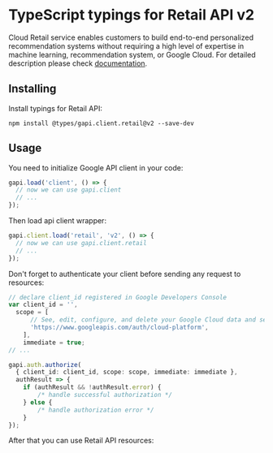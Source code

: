 # TypeScript typings for Retail API v2

Cloud Retail service enables customers to build end-to-end personalized recommendation systems without requiring a high level of expertise in machine learning, recommendation system, or Google Cloud.
For detailed description please check [documentation](https://cloud.google.com/recommendations).

## Installing

Install typings for Retail API:

```
npm install @types/gapi.client.retail@v2 --save-dev
```

## Usage

You need to initialize Google API client in your code:

```typescript
gapi.load('client', () => {
  // now we can use gapi.client
  // ...
});
```

Then load api client wrapper:

```typescript
gapi.client.load('retail', 'v2', () => {
  // now we can use gapi.client.retail
  // ...
});
```

Don't forget to authenticate your client before sending any request to resources:

```typescript
// declare client_id registered in Google Developers Console
var client_id = '',
  scope = [ 
      // See, edit, configure, and delete your Google Cloud data and see the email address for your Google Account.
      'https://www.googleapis.com/auth/cloud-platform',
    ],
    immediate = true;
// ...

gapi.auth.authorize(
  { client_id: client_id, scope: scope, immediate: immediate },
  authResult => {
    if (authResult && !authResult.error) {
        /* handle successful authorization */
    } else {
        /* handle authorization error */
    }
});
```

After that you can use Retail API resources:

```typescript
```
